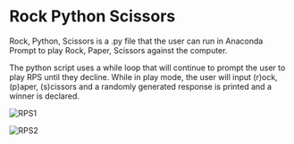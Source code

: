 # Rock Python Scissors 

Rock, Python, Scissors is a .py file that the user can run in Anaconda Prompt to play Rock, Paper, Scissors against the computer. 

The python script uses a while loop that will continue to prompt the user to play RPS until they decline. While in play mode, the user will input (r)ock, (p)aper, (s)cissors and a randomly generated response is printed and a winner is declared. 

![RPS1](https://user-images.githubusercontent.com/74504885/125713802-4050333f-e8ea-43d4-b194-834171e59a21.PNG)

![RPS2](https://user-images.githubusercontent.com/74504885/125713813-00046687-8f83-4daa-af95-7d30ee3fcdb5.PNG)

